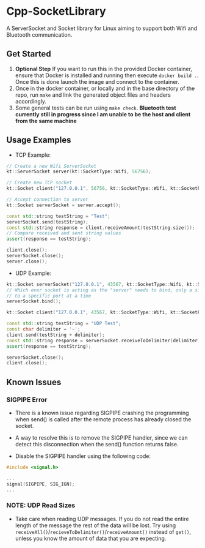 # Cpp-SocketLibrary

A ServerSocket and Socket library for Linux aiming to support both Wifi and Bluetooth communication.

## Get Started

1. **Optional Step** If you want to run this in the provided Docker container, ensure that Docker is installed and running then execute `docker build .`. Once this is done launch the image and connect to the container.
2. Once in the docker container, or locally and in the base directory of the repo, run `make` and link the generated object files and headers accordingly.
3. Some general tests can be run using `make check`. **Bluetooth test currently still in progress since I am unable to be the host and client from the same machine**

## Usage Examples

- TCP Example:

```cpp
// Create a new Wifi ServerSocket
kt::ServerSocket server(kt::SocketType::Wifi, 56756);

// Create new TCP socket
kt::Socket client("127.0.0.1", 56756, kt::SocketType::Wifi, kt::SocketProtocol::TCP);

// Accept connection to server
kt::Socket serverSocket = server.accept();

const std::string testString = "Test";
serverSocket.send(testString);
const std::string response = client.receiveAmount(testString.size());
// Compare received and sent string values
assert(response == testString);

client.close();
serverSocket.close();
server.close();
```

- UDP Example:

```cpp
kt::Socket serverSocket("127.0.0.1", 43567, kt::SocketType::Wifi, kt::SocketProtocol::UDP);
// Which ever socket is acting as the "server" needs to bind, only a single process can be bound 
// to a specific port at a time
serverSocket.bind();

kt::Socket client("127.0.0.1", 43567, kt::SocketType::Wifi, kt::SocketProtocol::UDP);

const std::string testString = "UDP Test";
const char delimiter = '~';
client.send(testString + delimiter);
const std::string response = serverSocket.receiveToDelimiter(delimiter);
assert(response == testString);

serverSocket.close();
client.close();
```

## Known Issues

### SIGPIPE Error

- There is a known issue regarding SIGPIPE crashing the programming when send() is called after the remote process has already closed the socket.
- A way to resolve this is to remove the SIGPIPE handler, since we can detect this disconnection when the send() function returns false.

- Disable the SIGPIPE handler using the following code:

```cpp
#include <signal.h>

...
signal(SIGPIPE, SIG_IGN);
...

```

### NOTE: UDP Read Sizes

- Take care when reading UDP messages. If you do not read the entire length of the message the rest of the data will be lost. Try using `receiveAll()`/`recieveToDelimiter()`/`receiveAmount()` instead of `get()`, unless you know the amount of data that you are expecting.
